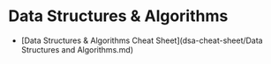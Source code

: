 # Data Structures & Algorithms

- [Data Structures & Algorithms Cheat Sheet](dsa-cheat-sheet/Data Structures and Algorithms.md)
